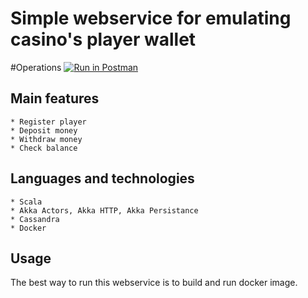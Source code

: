 # Simple webservice for emulating casino's player wallet

#Operations
[![Run in Postman](https://run.pstmn.io/button.svg)](https://www.getpostman.com/collections/85eaf2296d4318e7c3e0)

## Main features
    * Register player
    * Deposit money
    * Withdraw money
    * Check balance

## Languages and technologies 
    * Scala
    * Akka Actors, Akka HTTP, Akka Persistance
    * Cassandra
    * Docker
    
## Usage
The best way to run this webservice is to build and run docker image.

